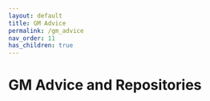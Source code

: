 ```yaml
---
layout: default
title: GM Advice
permalink: /gm_advice
nav_order: 11
has_children: true
---
```


# GM Advice and Repositories

